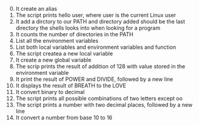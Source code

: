 0. It create an alias
1. The script prints hello user, where user is the current Linux user
2. It add a dirctory to our PATH and directory added should be the last directory the shells looks into when looking for a program
3. It counts the number of directories in the PATH
4. List all the environment variables
5. List both local variables and environment variables and function
6. The script createa a new local variable
7. It create a new global variable
8. The scrip prints the result of addition of 128 with value stored in the environment variable
9. It print the result of POWER  and DIVIDE, followed by a new line
10. It displays the result of BREATH to the LOVE
11. It convert binary to decimal
12. The script prints all possible combinations of two letters except oo
13. The script prints a number with two decimal places, followed by a new line
14. It convert a number from base 10 to 16
